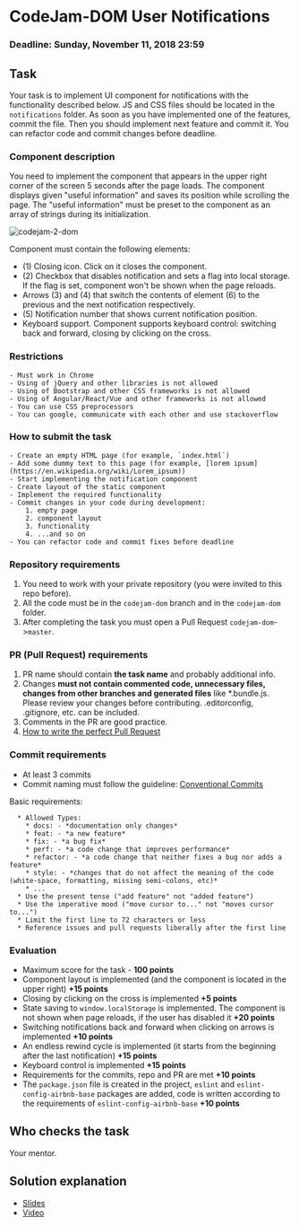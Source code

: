 # CodeJam-DOM User Notifications

### Deadline: Sunday, November 11, 2018 23:59

## Task

Your task is to implement UI component for notifications with the functionality described below. JS and CSS files should be located in the `notifications` folder. As soon as you have implemented one of the features, commit the file. Then you should implement next feature and commit it. You can refactor code and commit changes before deadline.

### Component description

You need to implement the component that appears in the upper right corner of the screen 5 seconds after the page loads. The component displays given "useful information" and saves its position while scrolling the page. The "useful information" must be preset to the component as an array of strings during its initialization.

![codejam-2-dom](https://raw.githubusercontent.com/amoebiusss/rss-tasks-assets/master/codejam-2-dom.jpg)

Component must contain the following elements:

- (1) Closing icon. Click on it closes the component.
- (2) Checkbox that disables notification and sets a flag into local storage. If the flag is set, component won't be shown when the page reloads.
- Arrows (3) and (4) that switch the contents of element (6) to the previous and the next notification respectively.
- (5) Notification number that shows current notification position.
- Keyboard support. Component supports keyboard control: switching back and forward, closing by clicking on the cross.

### Restrictions

    - Must work in Chrome
    - Using of jQuery and other libraries is not allowed
    - Using of Bootstrap and other CSS frameworks is not allowed
    - Using of Angular/React/Vue and other frameworks is not allowed
    - You can use CSS preprocessors
    - You can google, communicate with each other and use stackoverflow

### How to submit the task

    - Create an empty HTML page (for example, `index.html`)
    - Add some dummy text to this page (for example, [lorem ipsum](https://en.wikipedia.org/wiki/Lorem_ipsum))
    - Start implementing the notification component
    - Create layout of the static component
    - Implement the required functionality
    - Commit changes in your code during development:
        1. empty page
        2. component layout
        3. functionality
        4. ...and so on
    - You can refactor code and commit fixes before deadline

### Repository requirements

1. You need to work with your private repository (you were invited to this repo before).
2. All the code must be in the `codejam-dom` branch and in the `codejam-dom` folder.
3. After completing the task you must open a Pull Request `codejam-dom`->`master`.

### PR (Pull Request) requirements

1. PR name should contain **the task name** and probably additional info.
2. Changes **must not contain commented code, unnecessary files, changes from other branches and generated files** like \*.bundle.js. Please review your changes before contributing. .editorconfig, .gitignore, etc. can be included.
3. Comments in the PR are good practice.
4. [How to write the perfect Pull Request](https://github.com/blog/1943-how-to-write-the-perfect-pull-request)

### Commit requirements

- At least 3 commits
- Commit naming must follow the guideline: [Conventional Commits](https://www.conventionalcommits.org/en/v1.0.0-beta.2/)

Basic requirements:

```
  * Allowed Types:
    * docs: - *documentation only changes*
    * feat: - *a new feature*
    * fix: - *a bug fix*
    * perf: - *a code change that improves performance*
    * refactor: - *a code change that neither fixes a bug nor adds a feature*
    * style: - *сhanges that do not affect the meaning of the code (white-space, formatting, missing semi-colons, etc)*
    * ...
  * Use the present tense ("add feature" not "added feature")
  * Use the imperative mood ("move cursor to..." not "moves cursor to...")
  * Limit the first line to 72 characters or less
  * Reference issues and pull requests liberally after the first line
```

### Evaluation

- Maximum score for the task - **100 points**
- Component layout is implemented (and the component is located in the upper right) **+15 points**
- Closing by clicking on the cross is implemented **+5 points**
- State saving to `window.localStorage` is implemented. The component is not shown when page reloads, if the user has disabled it **+20 points**
- Switching notifications back and forward when clicking on arrows is implemented **+10 points**
- An endless rewind cycle is implemented (it starts from the beginning after the last notification) **+15 points**
- Keyboard control is implemented **+15 points**
- Requirements for the commits, repo and PR are met **+10 points**
- The `package.json` file is created in the project, `eslint` and `eslint-config-airbnb-base` packages are added, code is written according to the requirements of `eslint-config-airbnb-base` **+10 points**

## Who checks the task

Your mentor.

## Solution explanation

- [Slides](https://docs.google.com/presentation/d/1gH21NJrZlnQpigodbmDtJmozamkezPJ8B65gqqFQwRU/edit#slide=id.g383cf02937_1_1)
- [Video](https://www.youtube.com/watch?v=UaCGsLvviCA&index=11&list=PLe--kalBDwjhdXudsOpKooP6q9bAl3rPG)

